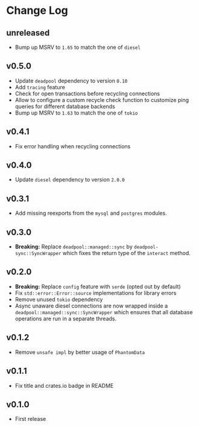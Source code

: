 # Change Log

## unreleased

* Bump up MSRV to `1.65` to match the one of `diesel`

## v0.5.0

* Update `deadpool` dependency to version `0.10`
* Add `tracing` feature
* Check for open transactions before recycling connections
* Allow to configure a custom recycle check function to customize ping queries for different database backends
* Bump up MSRV to `1.63` to match the one of `tokio`

## v0.4.1

* Fix error handling when recycling connections

## v0.4.0

* Update `diesel` dependency to version `2.0.0`

## v0.3.1

* Add missing reexports from the `mysql` and `postgres` modules.

## v0.3.0

* __Breaking:__ Replace `deadpool::managed::sync` by
  `deadpool-sync::SyncWrapper` which fixes the return type
  of the `interact` method.

## v0.2.0

* __Breaking:__ Replace `config` feature with `serde` (opted out by default)
* Fix `std::error::Error::source` implementations for library errors
* Remove unused `tokio` dependency
* Async unaware diesel connections are now wrapped inside
  a `deadpool::managed::sync::SyncWrapper` which ensures that
  all database operations are run in a separate threads.

## v0.1.2

* Remove `unsafe impl` by better usage of `PhantomData`

## v0.1.1

* Fix title and crates.io badge in README

## v0.1.0

* First release
